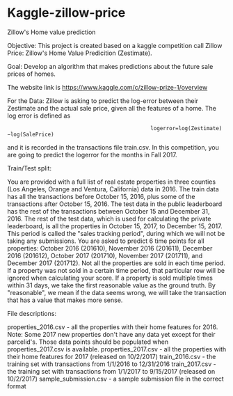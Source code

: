 # Kaggle-zillow-price
Zillow's Home value prediction

Objective:
This project is created based on a kaggle competition call Zillow Price: Zillow's Home Value Predicition (Zestimate).

Goal: Develop an algorithm that makes predictions about the future sale prices of homes.

The website link is https://www.kaggle.com/c/zillow-prize-1/overview

For the Data: 
Zillow is asking to predict the log-error between their Zestimate and the actual sale price, given all the features of a home. The log error is defined as

                                                  logerror=log(Zestimate)−log(SalePrice)
                                                  
and it is recorded in the transactions file train.csv. In this competition, you are going to predict the logerror for the months in Fall 2017. 


Train/Test split:

You are provided with a full list of real estate properties in three counties (Los Angeles, Orange and Ventura, California) data in 2016.
The train data has all the transactions before October 15, 2016, plus some of the transactions after October 15, 2016.
The test data in the public leaderboard has the rest of the transactions between October 15 and December 31, 2016.
The rest of the test data, which is used for calculating the private leaderboard, is all the properties in October 15, 2017, to December 15, 2017. This period is called the "sales tracking period", during which we will not be taking any submissions.
You are asked to predict 6 time points for all properties: October 2016 (201610), November 2016 (201611), December 2016 (201612), October 2017 (201710), November 2017 (201711), and December 2017 (201712).
Not all the properties are sold in each time period. If a property was not sold in a certain time period, that particular row will be ignored when calculating your score.
If a property is sold multiple times within 31 days, we take the first reasonable value as the ground truth. By "reasonable", we mean if the data seems wrong, we will take the transaction that has a value that makes more sense.


File descriptions:

properties_2016.csv - all the properties with their home features for 2016. Note: Some 2017 new properties don't have any data yet    except for their parcelid's. Those data points should be populated when properties_2017.csv is available.
properties_2017.csv - all the properties with their home features for 2017 (released on 10/2/2017)
train_2016.csv - the training set with transactions from 1/1/2016 to 12/31/2016
train_2017.csv - the training set with transactions from 1/1/2017 to 9/15/2017 (released on 10/2/2017)
sample_submission.csv - a sample submission file in the correct format
